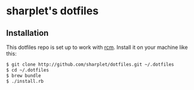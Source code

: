 # sharplet's dotfiles

## Installation

This dotfiles repo is set up to work with [rcm](https://github.com/thoughtbot/rcm).
Install it on your machine like this:

```bash
$ git clone http://github.com/sharplet/dotfiles.git ~/.dotfiles
$ cd ~/.dotfiles
$ brew bundle
$ ./install.rb
```
